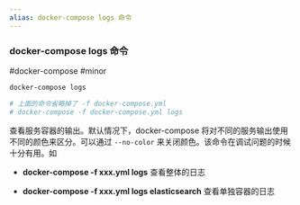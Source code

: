 ```yaml
---
alias: docker-compose logs 命令
---
```


### docker-compose logs 命令

#docker-compose #minor 

```bash
docker-compose logs

# 上面的命令省略掉了 -f docker-compose.yml
# docker-compose -f docker-compose.yml logs
```

查看服务容器的输出。默认情况下，docker-compose 将对不同的服务输出使用不同的颜色来区分。可以通过 `--no-color` 来关闭颜色。该命令在调试问题的时候十分有用。如

- **docker-compose -f xxx.yml logs** 查看整体的日志

- **docker-compose -f xxx.yml logs elasticsearch** 查看单独容器的日志
